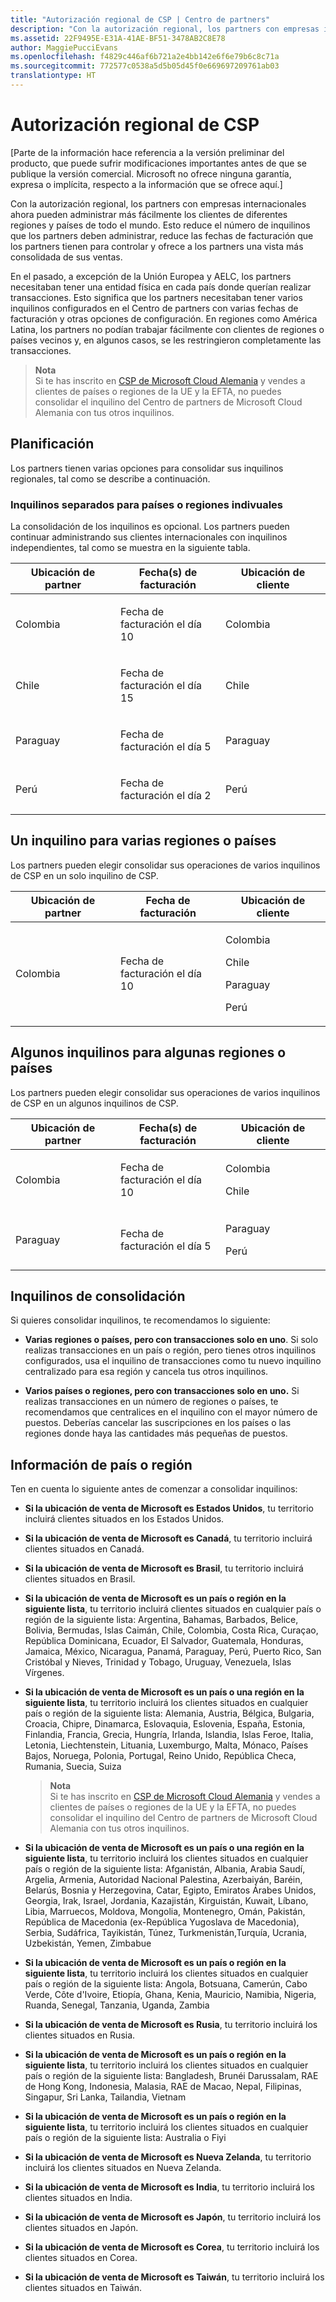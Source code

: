 ```yaml
---
title: "Autorización regional de CSP | Centro de partners"
description: "Con la autorización regional, los partners con empresas internacionales ahora pueden administrar más fácilmente los clientes de diferentes regiones y países de todo el mundo."
ms.assetid: 22F9495E-E31A-41AE-BF51-3478AB2C8E78
author: MaggiePucciEvans
ms.openlocfilehash: f4829c446af6b721a2e4bb142e6f6e79b6c8c71a
ms.sourcegitcommit: 772577c0538a5d5b05d45f0e669697209761ab03
translationtype: HT
---
```

# <a name="csp-regional-authorization"></a>Autorización regional de CSP


\[Parte de la información hace referencia a la versión preliminar del producto, que puede sufrir modificaciones importantes antes de que se publique la versión comercial. Microsoft no ofrece ninguna garantía, expresa o implícita, respecto a la información que se ofrece aquí.\]

Con la autorización regional, los partners con empresas internacionales ahora pueden administrar más fácilmente los clientes de diferentes regiones y países de todo el mundo. Esto reduce el número de inquilinos que los partners deben administrar, reduce las fechas de facturación que los partners tienen para controlar y ofrece a los partners una vista más consolidada de sus ventas.

En el pasado, a excepción de la Unión Europea y AELC, los partners necesitaban tener una entidad física en cada país donde querían realizar transacciones. Esto significa que los partners necesitaban tener varios inquilinos configurados en el Centro de partners con varias fechas de facturación y otras opciones de configuración. En regiones como América Latina, los partners no podían trabajar fácilmente con clientes de regiones o países vecinos y, en algunos casos, se les restringieron completamente las transacciones.

>**Nota**<br> Si te has inscrito en [CSP de Microsoft Cloud Alemania](partner-center-for-microsoft-cloud-germany.md) y vendes a clientes de países o regiones de la UE y la EFTA, no puedes consolidar el inquilino del Centro de partners de Microsoft Cloud Alemania con tus otros inquilinos.  

## <a name="planning"></a>Planificación

Los partners tienen varias opciones para consolidar sus inquilinos regionales, tal como se describe a continuación.

### <a name="separate-tenants-for-single-regions-or-countries"></a>Inquilinos separados para países o regiones indivuales

La consolidación de los inquilinos es opcional. Los partners pueden continuar administrando sus clientes internacionales con inquilinos independientes, tal como se muestra en la siguiente tabla.

<table>
<colgroup>
<col width="33%" />
<col width="33%" />
<col width="33%" />
</colgroup>
<thead>
<tr class="header">
<th>Ubicación de partner</th>
<th>Fecha(s) de facturación</th>
<th>Ubicación de cliente</th>
</tr>
</thead>
<tbody>
<tr class="odd">
<td><p>Colombia</p></td>
<td><p>Fecha de facturación el día 10</p></td>
<td><p>Colombia</p></td>
</tr>
<tr class="even">
<td><p>Chile</p></td>
<td><p>Fecha de facturación el día 15</p></td>
<td><p>Chile</p></td>
</tr>
<tr class="odd">
<td><p>Paraguay</p></td>
<td><p>Fecha de facturación el día 5</p></td>
<td><p>Paraguay</p></td>
</tr>
<tr class="even">
<td><p>Perú</p></td>
<td><p>Fecha de facturación el día 2</p></td>
<td><p>Perú</p></td>
</tr>
</tbody>
</table>

 

## <a name="one-tenant-for-multiple-regions-or-countries"></a>Un inquilino para varias regiones o países


Los partners pueden elegir consolidar sus operaciones de varios inquilinos de CSP en un solo inquilino de CSP.

<table>
<colgroup>
<col width="33%" />
<col width="33%" />
<col width="33%" />
</colgroup>
<thead>
<tr class="header">
<th>Ubicación de partner</th>
<th>Fecha de facturación</th>
<th>Ubicación de cliente</th>
</tr>
</thead>
<tbody>
<tr class="odd">
<td><p>Colombia</p></td>
<td><p>Fecha de facturación el día 10</p></td>
<td><p>Colombia</p>
<p>Chile</p>
<p>Paraguay</p>
<p>Perú</p></td>
</tr>
</tbody>
</table>

 

## <a name="some-tenants-for-some-regions-or-countries"></a>Algunos inquilinos para algunas regiones o países


Los partners pueden elegir consolidar sus operaciones de varios inquilinos de CSP en un algunos inquilinos de CSP.

<table>
<colgroup>
<col width="33%" />
<col width="33%" />
<col width="33%" />
</colgroup>
<thead>
<tr class="header">
<th>Ubicación de partner</th>
<th>Fecha(s) de facturación</th>
<th>Ubicación de cliente</th>
</tr>
</thead>
<tbody>
<tr class="odd">
<td><p>Colombia</p></td>
<td><p>Fecha de facturación el día 10</p></td>
<td><p>Colombia</p>
<p>Chile</p></td>
</tr>
<tr class="even">
<td><p>Paraguay</p></td>
<td><p>Fecha de facturación el día 5</p></td>
<td><p>Paraguay</p>
<p>Perú</p></td>
</tr>
</tbody>
</table>

 

## <a name="consolidating-tenants"></a>Inquilinos de consolidación


Si quieres consolidar inquilinos, te recomendamos lo siguiente:

-   **Varias regiones o países, pero con transacciones solo en uno**. Si solo realizas transacciones en un país o región, pero tienes otros inquilinos configurados, usa el inquilino de transacciones como tu nuevo inquilino centralizado para esa región y cancela tus otros inquilinos.

-   **Varios países o regiones, pero con transacciones solo en uno.** Si realizas transacciones en un número de regiones o países, te recomendamos que centralices en el inquilino con el mayor número de puestos. Deberías cancelar las suscripciones en los países o las regiones donde haya las cantidades más pequeñas de puestos.


## <a name="countryregion-information"></a>Información de país o región


Ten en cuenta lo siguiente antes de comenzar a consolidar inquilinos:

-   **Si la ubicación de venta de Microsoft es Estados Unidos**, tu territorio incluirá clientes situados en los Estados Unidos.

-   **Si la ubicación de venta de Microsoft es Canadá**, tu territorio incluirá clientes situados en Canadá.

-   **Si la ubicación de venta de Microsoft es Brasil**, tu territorio incluirá clientes situados en Brasil.

-   **Si la ubicación de venta de Microsoft es un país o región en la siguiente lista**, tu territorio incluirá clientes situados en cualquier país o región de la siguiente lista: Argentina, Bahamas, Barbados, Belice, Bolivia, Bermudas, Islas Caimán, Chile, Colombia, Costa Rica, Curaçao, República Dominicana, Ecuador, El Salvador, Guatemala, Honduras, Jamaica, México, Nicaragua, Panamá, Paraguay, Perú, Puerto Rico, San Cristóbal y Nieves, Trinidad y Tobago, Uruguay, Venezuela, Islas Vírgenes.

-   **Si la ubicación de venta de Microsoft es un país o una región en la siguiente lista**, tu territorio incluirá los clientes situados en cualquier país o región de la siguiente lista: Alemania, Austria, Bélgica, Bulgaria, Croacia, Chipre, Dinamarca, Eslovaquia, Eslovenia, España, Estonia, Finlandia, Francia, Grecia, Hungría, Irlanda, Islandia, Islas Feroe, Italia, Letonia, Liechtenstein, Lituania, Luxemburgo, Malta, Mónaco, Países Bajos, Noruega, Polonia, Portugal, Reino Unido, República Checa, Rumania, Suecia, Suiza

    >**Nota**<br> Si te has inscrito en [CSP de Microsoft Cloud Alemania](partner-center-for-microsoft-cloud-germany.md) y vendes a clientes de países o regiones de la UE y la EFTA, no puedes consolidar el inquilino del Centro de partners de Microsoft Cloud Alemania con tus otros inquilinos.  


-   **Si la ubicación de venta de Microsoft es un país o una región en la siguiente lista**, tu territorio incluirá los clientes situados en cualquier país o región de la siguiente lista: Afganistán, Albania, Arabia Saudí, Argelia, Armenia, Autoridad Nacional Palestina, Azerbaiyán, Baréin, Belarús, Bosnia y Herzegovina, Catar, Egipto, Emiratos Árabes Unidos, Georgia, Irak, Israel, Jordania, Kazajistán, Kirguistán, Kuwait, Líbano, Libia, Marruecos, Moldova, Mongolia, Montenegro, Omán, Pakistán, República de Macedonia (ex-República Yugoslava de Macedonia), Serbia, Sudáfrica, Tayikistán, Túnez, Turkmenistán,Turquía, Ucrania, Uzbekistán, Yemen, Zimbabue

-   **Si la ubicación de venta de Microsoft es un país o región en la siguiente lista**, tu territorio incluirá los clientes situados en cualquier país o región de la siguiente lista: Angola, Botsuana, Camerún, Cabo Verde, Côte d'Ivoire, Etiopía, Ghana, Kenia, Mauricio, Namibia, Nigeria, Ruanda, Senegal, Tanzania, Uganda, Zambia

-   **Si la ubicación de venta de Microsoft es Rusia**, tu territorio incluirá los clientes situados en Rusia.

-   **Si la ubicación de venta de Microsoft es un país o región en la siguiente lista**, tu territorio incluirá los clientes situados en cualquier país o región de la siguiente lista: Bangladesh, Brunéi Darussalam, RAE de Hong Kong, Indonesia, Malasia, RAE de Macao, Nepal, Filipinas, Singapur, Sri Lanka, Tailandia, Vietnam

-   **Si la ubicación de venta de Microsoft es un país o región en la siguiente lista**, tu territorio incluirá los clientes situados en cualquier país o región de la siguiente lista: Australia o Fiyi

-   **Si la ubicación de venta de Microsoft es Nueva Zelanda**, tu territorio incluirá los clientes situados en Nueva Zelanda.

-   **Si la ubicación de venta de Microsoft es India**, tu territorio incluirá los clientes situados en India.

-   **Si la ubicación de venta de Microsoft es Japón**, tu territorio incluirá los clientes situados en Japón.

-   **Si la ubicación de venta de Microsoft es Corea**, tu territorio incluirá los clientes situados en Corea.

-   **Si la ubicación de venta de Microsoft es Taiwán**, tu territorio incluirá los clientes situados en Taiwán.

 

 



